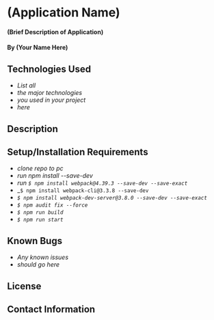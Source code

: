 # (Application Name)

#### (Brief Description of Application)

#### By (Your Name Here)

## Technologies Used

* _List all_
* _the major technologies_
* _you used in your project_
* _here_

## Description

## Setup/Installation Requirements

* _clone repo to pc_
* _run npm install --save-dev_
* _run `$ npm install webpack@4.39.3 --save-dev --save-exact`_
* _`$ npm install webpack-cli@3.3.8 --save-dev`
* _`$ npm install webpack-dev-server@3.8.0 --save-dev --save-exact`_
* _`$ npm audit fix --force`_
* _`$ npm run build`_
* _`$ npm run start`_

## Known Bugs

* _Any known issues_
* _should go here_

## License

## Contact Information